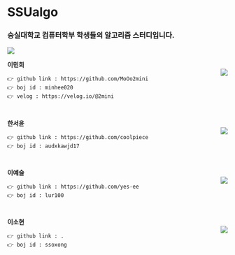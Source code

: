 # SSUalgo

### 숭실대학교 컴퓨터학부 학생들의 알고리즘 스터디입니다.
<img src="https://img.shields.io/badge/c++-00599C?style=flat-square&logo=c%2B%2B&logoColor=white"/></a>

**이민희**   
<img align='right' src="http://mazassumnida.wtf/api/v2/generate_badge?boj=minhee020">
```
👉 github link : https://github.com/MoOo2mini    
👉 boj id : minhee020 
👉 velog : https://velog.io/@2mini   
```
#     
**한서윤**   
<img align='right' src="http://mazassumnida.wtf/api/v2/generate_badge?boj=audxkawjd17">

```
👉 github link : https://github.com/coolpiece
👉 boj id : audxkawjd17
```
# 
**이예슬**   
<img align='right' src="http://mazassumnida.wtf/api/v2/generate_badge?boj=lur100">

```
👉 github link : https://github.com/yes-ee
👉 boj id : lur100
```
# 
**이소현**   
<img align='right' src="http://mazassumnida.wtf/api/v2/generate_badge?boj=ssoxong">

```
👉 github link : .
👉 boj id : ssoxong
```
